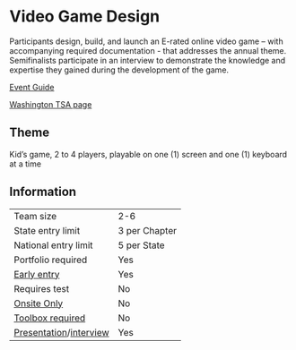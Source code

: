 # Video Game Design

Participants design, build, and launch an E-rated online video game – with accompanying required documentation - that addresses the annual theme. Semifinalists participate in an interview to demonstrate the knowledge and expertise they gained during the development of the game.

[Event Guide](https://lwsd.sharepoint.com/:b:/r/sites/GR-JHS-TechnologyStudentAssociation-SCA/Shared%20Documents/2024-25/Event%20Guides/HS%20-%20Video%20Game%20Design.pdf)

[Washington TSA page](https://www.washingtontsa.org/high-school-events/video-game-design)

## Theme

Kid’s game, 2 to 4 players, playable on one (1) screen and one (1) keyboard at a time

## Information

|                                              |               |
| -------------------------------------------- | ------------- |
| Team size                                    | 2-6           |
| State entry limit                            | 3 per Chapter |
| National entry limit                         | 5 per State   |
| Portfolio required                           | Yes           |
| [Early entry](/#terms)                       | Yes           |
| Requires test                                | No            |
| [Onsite Only](/#terms)                       | No            |
| [Toolbox required](/#terms)                  | No            |
| [Presentation](/#terms)/[interview](/#terms) | Yes           |
